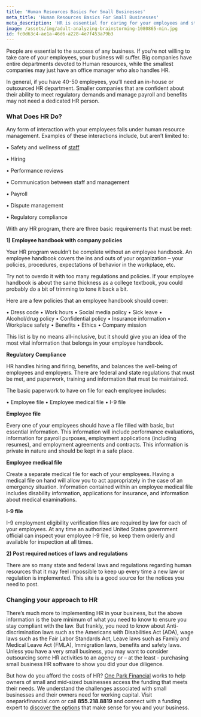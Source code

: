 ```yaml
---
title: 'Human Resources Basics For Small Businesses'
meta_title: 'Human Resources Basics For Small Businesses'
meta_description: 'HR is essential for caring for your employees and staying compliant with the law. For fast alternative funding, turn to One Park Financial.'
image: /assets/img/adult-analyzing-brainstorming-1080865-min.jpg
id: fc0d63c4-ae1a-46d6-a228-4e7f453a79b3
---
```

People are essential to the success of any business. If you’re not willing to take care of your employees, your business will suffer. Big companies have entire departments devoted to Human resources, while the smallest companies may just have an office manager who also handles HR. 

In general, if you have 40-50 employees, you’ll need an in-house or outsourced HR department. Smaller companies that are confident about their ability to meet regulatory demands and manage payroll and benefits may not need a dedicated HR person. 

### What Does HR Do?

Any form of interaction with your employees falls under human resource management. Examples of these interactions include, but aren’t limited to:  

•	Safety and wellness of [staff](https://www.oneparkfinancial.com/blog/5-ways-to-keep-your-rock-star-employees)

•	Hiring

•	Performance reviews

•	Communication between staff and management

•	Payroll 

•	Dispute management 

•	Regulatory compliance

With any HR program, there are three basic requirements that must be met:

**1)	Employee handbook with company policies** 

Your HR program wouldn’t be complete without an employee handbook. An employee handbook covers the ins and outs of your organization – your policies, procedures, expectations of behavior in the workplace, etc. 

Try not to overdo it with too many regulations and policies. If your employee handbook is about the same thickness as a college textbook, you could probably do a bit of trimming to tone it back a bit. 

Here are a few policies that an employee handbook should cover: 

•	Dress code 
•	Work hours 
•	Social media policy 
•	Sick leave 
•	Alcohol/drug policy 
•	Confidential policy 
•	Insurance information 
•	Workplace safety 
•	Benefits
•	Ethics
•	Company mission

This list is by no means all-inclusive, but it should give you an idea of the most vital information that belongs in your employee handbook. 

**Regulatory Compliance**

HR handles hiring and firing, benefits, and balances the well-being of employees and employers. There are federal and state regulations that must be met, and paperwork, training and information that must be maintained.

The basic paperwork to have on file for each employee includes:

•	Employee file 
•	Employee medical file 
•	I-9 file 

**Employee file** 

Every one of your employees should have a file filled with basic, but essential information. This information will include performance evaluations, information for payroll purposes, employment applications (including resumes), and employment agreements and contracts. This information is private in nature and should be kept in a safe place. 

**Employee medical file**

Create a separate medical file for each of your employees. Having a medical file on hand will allow you to act appropriately in the case of an emergency situation. Information contained within an employee medical file includes disability information, applications for insurance, and information about medical examinations. 

**I-9 file** 

I-9 employment eligibility verification files are required by law for each of your employees. At any time an authorized United States government official can inspect your employee I-9 file, so keep them orderly and available for inspection at all times. 

**2)	Post required notices of laws and regulations**

There are so many state and federal laws and regulations regarding human resources that it may feel impossible to keep up every time a new law or regulation is implemented. This site is a good source for the notices you need to post. 

### Changing your approach to HR 

There’s much more to implementing HR in your business, but the above information is the bare minimum of what you need to know to ensure you stay compliant with the law. But frankly, you need to know about Anti-discrimination laws such as the Americans with Disabilities Act (ADA), wage laws such as the Fair Labor Standards Act, Leave laws such as Family and Medical Leave Act (FMLA), Immigration laws, benefits and safety laws. Unless you have a very small business, you may want to consider outsourcing some HR activities to an agency or – at the least - purchasing small business HR software to show you did your due diligence.

But how do you afford the costs of HR? [One Park Financial](https://www.oneparkfinancial.com/) works to help owners of small and mid-sized businesses access the funding that meets their needs. We understand the challenges associated with small businesses and their owners need for working capital. Visit oneparkfinancial.com or call **855.218.8819** and connect with a funding expert to [discover the options](https://www.oneparkfinancial.com/pre-qualification) that make sense for you and your business.